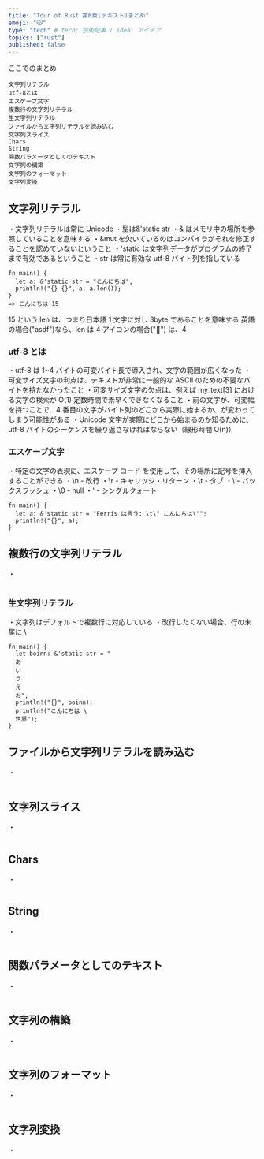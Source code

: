 ```yaml
---
title: "Tour of Rust 第6章(テキスト)まとめ"
emoji: "😽"
type: "tech" # tech: 技術記事 / idea: アイデア
topics: ["rust"]
published: false
---
```


ここでのまとめ

```
文字列リテラル
utf-8とは
エスケープ文字
複数行の文字列リテラル
生文字列リテラル
ファイルから文字列リテラルを読み込む
文字列スライス
Chars
String
関数パラメータとしてのテキスト
文字列の構築
文字列のフォーマット
文字列変換
```

## 文字列リテラル

・文字列リテラルは常に Unicode
・型は&'static str
・& はメモリ中の場所を参照していることを意味する
・&mut を欠いているのはコンパイラがそれを修正することを認めていないということ
・'static は文字列データがプログラムの終了まで有効であるということ
・str は常に有効な utf-8 バイト列を指している

```
fn main() {
  let a: &'static str = "こんにちは";
  println!("{} {}", a, a.len());
}
=> こんにちは 15
```

15 という len は、つまり日本語 1 文字に対し 3byte であることを意味する
英語の場合("asdf")なら、len は 4
アイコンの場合("🔔") は、4

### utf-8 とは

・utf-8 は 1~4 バイトの可変バイト長で導入され、文字の範囲が広くなった
・可変サイズ文字の利点は、テキストが非常に一般的な ASCII のための不要なバイトを持たなかったこと
・可変サイズ文字の欠点は、例えば my_text[3] における文字の検索が O(1) 定数時間で素早くできなくなること
・前の文字が、可変幅を持つことで、4 番目の文字がバイト列のどこから実際に始まるか、が変わってしまう可能性がある
・Unicode 文字が実際にどこから始まるのか知るために、utf-8 バイトのシーケンスを繰り返さなければならない（線形時間 O(n)）

### エスケープ文字

・特定の文字の表現に、エスケープ コード を使用して、その場所に記号を挿入することができる
・\n - 改行
・\r - キャリッジ・リターン
・\t - タブ
・\\ - バックスラッシュ
・\0 - null
・\' - シングルクォート

```
fn main() {
  let a: &'static str = "Ferris は言う: \t\" こんにちは\"";
  println!("{}", a);
}

```

## 複数行の文字列リテラル

・

```

```

### 生文字列リテラル

・文字列はデフォルトで複数行に対応している
・改行したくない場合、行の末尾に \

```
fn main() {
  let boinn: &'static str = "
  あ
  い
  う
  え
  お";
  println!("{}", boinn);
  println!("こんにちは \
  世界");
}
```

## ファイルから文字列リテラルを読み込む

・

```

```

## 文字列スライス

・

```

```

## Chars

・

```

```

## String

・

```

```

## 関数パラメータとしてのテキスト

・

```

```

## 文字列の構築

・

```

```

## 文字列のフォーマット

・

```

```

## 文字列変換

・

```

```

